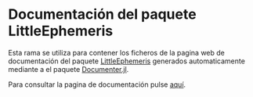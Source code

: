 # Documentación del paquete LittleEphemeris

Esta rama se utiliza para contener los ficheros de la pagina web de documentación del paquete [LittleEphemeris](https://github.com/AitorIglesias/LittleEphemeris.jl/tree/main) generados automaticamente mediante a el paquete [Documenter.jl](https://github.com/JuliaDocs/Documenter.jl). 

Para consultar la pagina de documentación pulse [aquí](https://aitoriglesias.github.io/LittleEphemeris.jl/index.html).